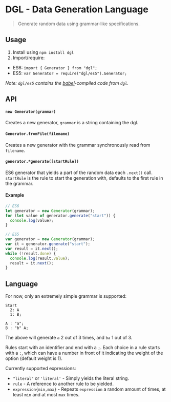 # DGL -  Data Generation Language
> Generate random data using grammar-like specifications.


## Usage
1. Install using `npm install dgl`
2. Import/require:
  * ES6: `import { Generator } from "dgl";`
  * ES5: `var Generator = require("dgl/es5").Generator;`
  
*Note: `dgl/es5` contains the [babel](https://babeljs.io/)-compiled code from `dgl`.*


## API
#### `new Generator(grammar)`
Creates a new generator, `grammar` is a string containing the dgl.

#### `Generator.fromFile(filename)`
Creates a new generator with the grammar synchronously read from `filename`.

#### `generator.*generate([startRule])`
ES6 generator that yields a part of the random data each `.next()` call.
`startRule` is the rule to start the generation with, defaults to the first rule in the grammar.

#### Example
```js
// ES6
let generator = new Generator(grammar);
for (let value of generator.generate("start")) {
  console.log(value);
}

// ES5
var generator = new Generator(grammar);
var it = generator.generate("start");
var result = it.next();
while (!result.done) {
  console.log(result.value);
  result = it.next();
}
```

## Language
For now, only an extremely simple grammar is supported:
```
Start
  2: A
  1: B;
  
A : "a";
B : "b" A;
```
The above will generate `a` 2 out of 3 times, and `ba` 1 out of 3.

Rules start with an identifier and end with a `;`. Each choice in a rule starts with a `:`, which can have a number in front of it indicating the weight of the option (default weight is 1).

Currently supported expressions:
  * `"literal"` or `'literal'` - Simply yields the literal string.
  * `rule` - A reference to another rule to be yielded.
  * `expression{min,max}` - Repeats `expression` a random amount of times, at least `min` and at most `max` times.
